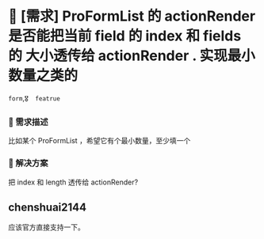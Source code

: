 # 👑 [需求] ProFormList 的 actionRender 是否能把当前 field 的 index 和 fields 的 大小透传给 actionRender . 实现最小数量之类的

`form`,`🎖️  featrue`

### 🥰 需求描述

比如某个 ProFormList ，希望它有个最小数量，至少填一个

### 🧐 解决方案

把 index 和 length 透传给 actionRender?

## chenshuai2144

应该官方直接支持一下。
